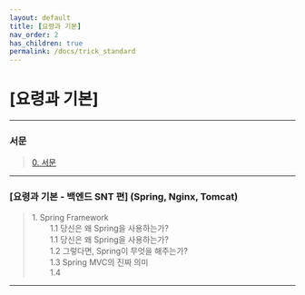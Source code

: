 ```yaml
---
layout: default
title: [요령과 기본]
nav_order: 2
has_children: true
permalink: /docs/trick_standard
---
```


# [요령과 기본]

---
### 서문
> [0. 서문](https://taes-k.github.io/docs/trick_standard/intro/)

--- 

### [요령과 기본 - 백엔드 SNT 편]  (Spring, Nginx, Tomcat)  

> 1\. Spring Framework  
> &nbsp;&nbsp;&nbsp;&nbsp;&nbsp;&nbsp;&nbsp;&nbsp;1.1 당신은 왜 Spring을 사용하는가?  
> &nbsp;&nbsp;&nbsp;&nbsp;&nbsp;&nbsp;&nbsp;&nbsp;1.1 당신은 왜 Spring을 사용하는가?  
> &nbsp;&nbsp;&nbsp;&nbsp;&nbsp;&nbsp;&nbsp;&nbsp;1.2 그렇다면, Spring이 무엇을 해주는가?  
> &nbsp;&nbsp;&nbsp;&nbsp;&nbsp;&nbsp;&nbsp;&nbsp;1.3 Spring MVC의 진짜 의미  
> &nbsp;&nbsp;&nbsp;&nbsp;&nbsp;&nbsp;&nbsp;&nbsp;1.4   

---

